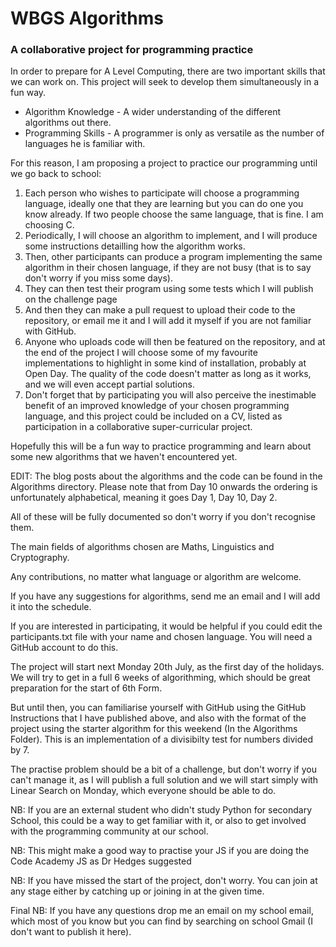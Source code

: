 <h1>WBGS Algorithms</h1>
<h3>A collaborative project for programming practice</h3>
<p>In order to prepare for A Level Computing, there are two important skills that we can work on. This project will seek to develop them simultaneously in a fun way.</p> 
<ul>
<li>Algorithm Knowledge - A wider understanding of the different algorithms out there.</li>
<li>Programming Skills - A programmer is only as versatile as the number of languages he is familiar with.</li>
</ul>
For this reason, I am proposing a project to practice our programming until we go back to school:
<ol>
<li>Each person who wishes to participate will choose a programming language, ideally one that they are learning but you can do one you know already. If two people choose the same language, that is fine. I am choosing C.</li>
<li>Periodically, I will choose an algorithm to implement, and I will produce  some instructions detailling how the algorithm works.</li>
<li>Then, other participants can produce a program implementing the same algorithm in their chosen language, if they are not busy (that is to say don't worry if you miss some days).</li>
<li>They can then test their program using some tests which I will publish on the challenge page</li>
<li>And then they can make a pull request to upload their code to the repository, or email me it and I will add it myself if you are not familiar with GitHub.</li>
<li>Anyone who uploads code will then be featured on the repository, and at the end of the project I will choose some of my favourite implementations to highlight in some kind of installation, probably at Open Day. The quality of the code doesn't matter as long as it works, and we will even accept partial solutions.</li>
<li>Don't forget that by participating you will also perceive the inestimable benefit of an improved knowledge of your chosen programming language, and this project could be included on a CV, listed as participation in a collaborative super-curricular project.</li>
</ol>

Hopefully this will be a fun way to practice programming and learn about some new algorithms that we haven't encountered yet. 

EDIT: The blog posts about the algorithms and the code can be found in the Algorithms directory. Please note that from Day 10 onwards the ordering is unfortunately alphabetical, meaning it goes Day 1, Day 10, Day 2. 

All of these will be fully documented so don't worry if you don't recognise them.

The main fields of algorithms chosen are Maths, Linguistics and Cryptography. 

Any contributions, no matter what language or algorithm are welcome.

If you have any suggestions for algorithms, send me an email and I will add it into the schedule.

If you are interested in participating, it would be helpful if you could edit the participants.txt file with your name and chosen language. You will need a GitHub account to do this.

The project will start next Monday 20th July, as the first day of the holidays. We will try to get in a full 6 weeks of algorithming, which should be great preparation for the start of 6th Form.

But until then, you can familiarise yourself with GitHub using the GitHub Instructions that I have published above, and also with the format of the project using the starter algorithm for this weekend (In the Algorithms Folder). This is an implementation of a divisibilty test for numbers divided by 7.

The practise problem should be a bit of a challenge, but don't worry if you can't manage it, as I will publish a full solution and we will start simply with Linear Search on Monday, which everyone should be able to do. 

NB: If you are an external student who didn't study Python for secondary School, this could be a way to get familiar with it, or also to get involved with the programming community at our school.

NB: This might make a good way to practise your JS if you are doing the Code Academy JS as Dr Hedges suggested

NB: If you have missed the start of the project, don't worry. You can join at any stage either by catching up or joining in at the given time. 

Final NB: If you have any questions drop me an email on my school email, which most of you know but you can find by searching on school Gmail (I don't want to publish it here).
